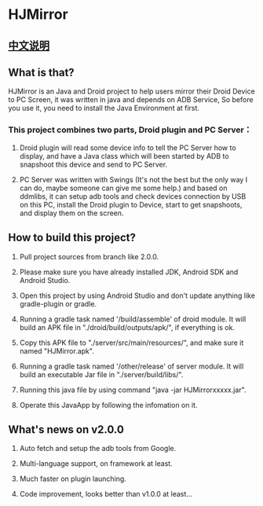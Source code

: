 # HJMirror

## [中文说明](README.md)

## What is that?

HJMirror is an Java and Droid project to help users mirror their Droid Device to PC Screen, it was written in java and depends on ADB Service, So before you use it, you need to install the Java Environment at first.

### This project combines two parts, Droid plugin and PC Server：

1. Droid plugin will read some device info to tell the PC Server how to display, and have a Java class which will been started by ADB to snapshoot this device and send to PC Server.

2. PC Server was written with Swings (It's not the best but the only way I can do, maybe someone can give me some help.) and based on ddmlibs, it can setup adb tools and check devices connection by USB on this PC, install the Droid plugin to Device, start to get snapshoots, and display them on the screen.


## How to build this project?

1. Pull project sources from branch like 2.0.0.

2. Please make sure you have already installed JDK, Android SDK and Android Studio.

3. Open this project by using Android Studio and don't update anything like gradle-plugin or gradle.

4. Running a gradle task named '/build/assemble' of droid module. It will build an APK file in "./droid/build/outputs/apk/", if everything is ok.

5. Copy this APK file to "./server/src/main/resources/", and make sure it named "HJMirror.apk".

6. Running a gradle task named '/other/release' of server module. It will build an executable Jar file in "./server/build/libs/".

7. Running this java file by using command "java -jar HJMirrorxxxxx.jar".

8. Operate this JavaApp by following the infomation on it.


## What's news on v2.0.0

1. Auto fetch and setup the adb tools from Google.

2. Multi-language support, on framework at least.

3. Much faster on plugin launching.

4. Code improvement, looks better than v1.0.0 at least...
